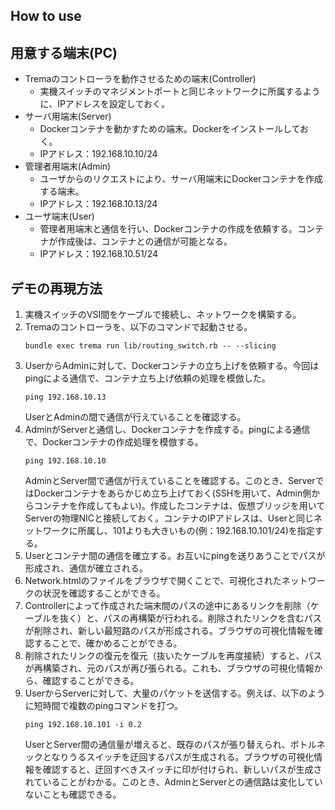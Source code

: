 How to use
----------

## 用意する端末(PC)
- Tremaのコントローラを動作させるための端末(Controller)
    - 実機スイッチのマネジメントポートと同じネットワークに所属するように、IPアドレスを設定しておく。
- サーバ用端末(Server)
    - Dockerコンテナを動かすための端末。Dockerをインストールしておく。
    - IPアドレス：192.168.10.10/24
- 管理者用端末(Admin)
    - ユーザからのリクエストにより、サーバ用端末にDockerコンテナを作成する端末。
    - IPアドレス：192.168.10.13/24
- ユーザ端末(User)
    - 管理者用端末と通信を行い、Dockerコンテナの作成を依頼する。コンテナが作成後は、コンテナとの通信が可能となる。
    - IPアドレス：192.168.10.51/24

## デモの再現方法
1. 実機スイッチのVSI間をケーブルで接続し、ネットワークを構築する。
1. Tremaのコントローラを、以下のコマンドで起動させる。  
    ```
    bundle exec trema run lib/routing_switch.rb -- --slicing
    ```  
1. UserからAdminに対して、Dockerコンテナの立ち上げを依頼する。今回はpingによる通信で、コンテナ立ち上げ依頼の処理を模倣した。
    ```
    ping 192.168.10.13
    ```  
    UserとAdminの間で通信が行えていることを確認する。
1. AdminがServerと通信し、Dockerコンテナを作成する。pingによる通信で、Dockerコンテナの作成処理を模倣する。
    ```
    ping 192.168.10.10
    ```  
    AdminとServer間で通信が行えていることを確認する。このとき、ServerではDockerコンテナをあらかじめ立ち上げておく(SSHを用いて、Admin側からコンテナを作成してもよい)。作成したコンテナは、仮想ブリッジを用いてServerの物理NICと接続しておく。コンテナのIPアドレスは、Userと同じネットワークに所属し、101よりも大きいもの(例：192.168.10.101/24)を指定する。  
1. Userとコンテナ間の通信を確立する。お互いにpingを送りあうことでパスが形成され、通信が確立される。
1. Network.htmlのファイルをブラウザで開くことで、可視化されたネットワークの状況を確認することができる。
1. Controllerによって作成された端末間のパスの途中にあるリンクを削除（ケーブルを抜く）と、パスの再構築が行われる。削除されたリンクを含むパスが削除され、新しい最短路のパスが形成される。ブラウザの可視化情報を確認することで、確かめることができる。
1. 削除されたリンクの復元を復元（抜いたケーブルを再度接続）すると、パスが再構築され、元のパスが再び張られる。これも、ブラウザの可視化情報から、確認することができる。  
1. UserからServerに対して、大量のパケットを送信する。例えば、以下のように短時間で複数のpingコマンドを打つ。
    ```
    ping 192.168.10.101 -i 0.2
    ```  
    UserとServer間の通信量が増えると、既存のパスが張り替えられ、ボトルネックとなりうるスイッチを迂回するパスが生成される。ブラウザの可視化情報を確認すると、迂回すべきスイッチに印が付けられ、新しいパスが生成されていることがわかる。このとき、AdminとServerとの通信路は変化していないことも確認できる。  
